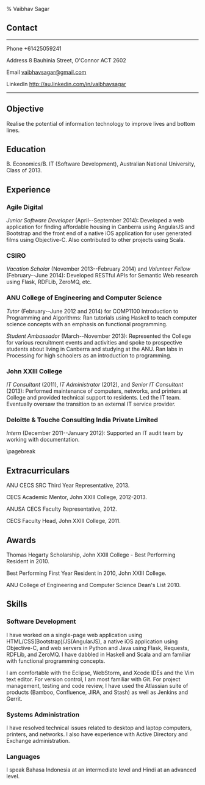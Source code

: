 % Vaibhav Sagar


## Contact ##

-------- ----------------------------------------------------------------------
Phone    +61425059241

Address  8 Bauhinia Street, O'Connor ACT 2602

Email    <vaibhavsagar@gmail.com>

LinkedIn <http://au.linkedin.com/in/vaibhavsagar>
-------- ----------------------------------------------------------------------


## Objective ##

Realise the potential of information technology to improve lives and bottom
lines.

## Education ##

B. Economics/B. IT (Software Development), Australian National University,
Class of 2013.

## Experience ##

### Agile Digital ###

*Junior Software Developer* (April--September 2014): Developed a web
application for finding affordable housing in Canberra using AngularJS and
Bootstrap and the front end of a native iOS application for user generated
films using Objective-C. Also contributed to other projects using Scala.

### CSIRO ###

*Vacation Scholar* (November 2013--February 2014) and *Volunteer Fellow*
(February--June 2014): Developed RESTful APIs for Semantic Web research using
Flask, RDFLib, ZeroMQ, etc.

### ANU College of Engineering and Computer Science ###

*Tutor* (February--June 2012 and 2014) for COMP1100 Introduction to Programming
and Algorithms: Ran tutorials using Haskell to teach computer science concepts
with an emphasis on functional programming.

*Student Ambassador* (March--November 2013): Represented the College for
various recruitment events and activities and spoke to prospective students
about living in Canberra and studying at the ANU. Ran labs in Processing for
high schoolers as an introduction to programming.

### John XXIII College ###

*IT Consultant* (2011), *IT Administrator* (2012), and *Senior IT Consultant*
(2013): Performed maintenance of computers, networks, and printers at College
and provided technical support to residents. Led the IT team. Eventually
oversaw the transition to an external IT service provider.

### Deloitte & Touche Consulting India Private Limited ###

*Intern* (December 2011--January 2012): Supported an IT audit team by working
with documentation.

\pagebreak


## Extracurriculars ##

ANU CECS SRC Third Year Representative, 2013.

CECS Academic Mentor, John XXIII College, 2012-2013.

ANUSA CECS Faculty Representative, 2012.

CECS Faculty Head, John XXIII College, 2011.


## Awards ##

Thomas Hegarty Scholarship, John XXIII College - Best Performing Resident in
2010.

Best Performing First Year Resident in 2010, John XXIII College.

ANU College of Engineering and Computer Science Dean's List 2010.


## Skills ##

### Software Development ###

I have worked on a single-page web application using
HTML/CSS(Bootstrap)/JS(AngularJS), a native iOS application using Objective-C,
and web servers in Python and Java using Flask, Requests, RDFLib, and ZeroMQ.
I have dabbled in Haskell and Scala and am familiar with functional programming
concepts.

I am comfortable with the Eclipse, WebStorm, and Xcode IDEs and the Vim text
editor. For version control, I am most familiar with Git. For project
management, testing and code review, I have used the Atlassian suite of
products (Bamboo, Confluence, JIRA, and Stash) as well as Jenkins and Gerrit.

### Systems Administration ###

I have resolved technical issues related to desktop and laptop computers,
printers, and networks. I also have experience with Active Directory and
Exchange administration.

### Languages ###

I speak Bahasa Indonesia at an intermediate level and Hindi at an advanced
level.
